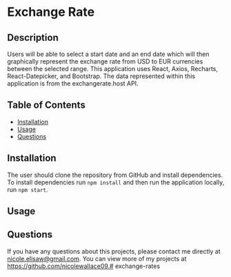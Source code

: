 # Exchange Rate 

## Description 
Users will be able to select a start date and an end date which will then graphically represent the exchange rate from USD to EUR currencies between the selected range. This application uses React, Axios, Recharts, React-Datepicker, and Bootstrap. The data represented within this application is from the exchangerate.host API. 

## Table of Contents
* [Installation](#installation)
* [Usage](#usage)
* [Questions](#questions)

## Installation 
The user should clone the repository from GitHub and install dependencies. To install dependencies run `npm install` and then run the application locally, run `npm start`. 

## Usage 
<!-- This application is intended for users to be able view the exchange rate from USD to EUR.<br>
Please view deployed application on [Git Hub Pages](https://nicolewallace09.github.io/nicolewallace/)<br>
<img src='public/images/readme/portfolio-img.png'> -->

## Questions
If you have any questions about this projects, please contact me directly at nicole.elisaw@gmail.com. You can view more of my projects at https://github.com/nicolewallace09.# exchange-rates
